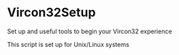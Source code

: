 # Vircon32Setup
Set up and useful tools to begin your Vircon32 experience

This script is set up for Unix/Linux systems
